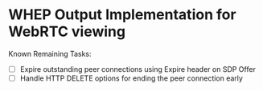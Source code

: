 # WHEP Output Implementation for WebRTC viewing

Known Remaining Tasks:
 - [ ] Expire outstanding peer connections using Expire header on SDP Offer
 - [ ] Handle HTTP DELETE options for ending the peer connection early